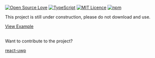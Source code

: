 [![Open Source Love](https://badges.frapsoft.com/os/v2/open-source.svg?v=103)](https://github.com/ellerbrock/open-source-badges/)
[![TypeScript](https://badges.frapsoft.com/typescript/code/typescript.svg?v=101)](https://github.com/ellerbrock/typescript-badges/)
[![MIT Licence](https://badges.frapsoft.com/os/mit/mit.svg?v=103)](https://opensource.org/licenses/mit-license.php) 
[![npm](https://img.shields.io/npm/v/npm.svg)]()

This project is still under construction, please do not download and use.

[View Example](http://myxvisual.github.io)
<br />
<br />

Want to contribute to the project?

[react-uwp](https://github.com/myxvisual/react-uwp)
